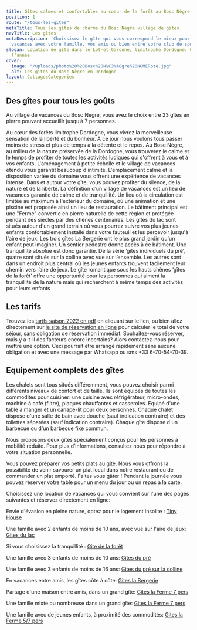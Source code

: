 ```yaml
---
title: Gîtes calmes et confortables au coeur de la forêt au Bosc Nègre, en Dordogne
position: 1
route: "/tous-les-gites"
metaTitle: Tous les gîtes de charme du Bosc Nègre village de gites
navTitle: Les gîtes
metaDescription: 'Choissisez le gîte qui vous correspond le mieux pour vous prochaines
  vacances avec votre famille, vos amis ou bien entre votre club de sport. '
slogan: Location de gîte dans le Lot-et-Garonne, limitrophe Dordogne. Ouvert toute
  l'année
cover:
  image: "/uploads/photo%20%20Bosc%20N%C3%A8gre%20NUMERote.jpg"
  alt: Les gîtes du Bosc Nègre en Dordogne
layout: CottagesCategories
---
```


## Des gîtes pour tous les goûts

Au village de vacances du Bosc Nègre, vous avez le choix entre 23 gîtes en pierre pouvant accueillir jusqu’à 7 personnes.

Au cœur des forêts limitrophe Dordogne, vous vivrez la merveilleuse sensation de la liberté et du bonheur. À ce jour nous voulons tous passer moins de stress et plus de temps à la détente et le repos. Au Bosc Nègre, au milieu de la nature préservée de la Dordogne, vous trouverez le calme et le temps de profiter de toutes les activités ludiques qui s'offrent à vous et à vos enfants. L'aménagement à petite échelle et le village de vacances étendu vous garantit beaucoup d'intimité. L'emplacement calme et la disposition variée du domaine vous offrent une expérience de vacances intense. Dans et autour votre gîte, vous pouvez profiter du silence, de la nature et de la liberté. La définition d’un village de vacances est un lieu de vacances garantie de calme et de tranquillité. Un lieu où la circulation est limitée au maximum à l'extérieur du domaine, où une animation et une piscine est proposée ainsi un lieu de restauration.
Le bâtiment principal est une "Ferme" convertie en pierre naturelle de cette région et protégée pendant des siècles par des chênes centenaires. Les gîtes du lac sont situés autour d'un grand terrain où vous pourrez suivre vos plus jeunes enfants confortablement installé dans votre fauteuil et les percevoir jusqu'à l'aire de jeux. Les trois gîtes La Bergerie ont le plus grand jardin qu'un enfant peut imaginer. Un sentier pédestre donne accès à ce bâtiment. Une tranquillité absolue est donc garantie. De la série ‘gîtes individuels du pré’, quatre sont situés sur la colline avec vue sur l’ensemble. Les autres sont dans un endroit plus central où les jeunes enfants trouvent facilement leur chemin vers l’aire de jeux. Le gîte romantique sous les hauts chênes ‘gîtes de la forêt’ offre une opportunité pour les personnes qui aiment la tranquillité de la nature mais qui recherchent à même temps des activités pour leurs enfants


## Les tarifs 

Trouvez les [tarifs saison 2022 en pdf](https://www.fichier-pdf.fr/2022/04/30/bosc-negre-village-de-vacances-lacapelle-biron-tarifs-location-g/) en cliquant sur le lien, ou bien allez directement sur [le site de réservation en ligne](https://bookingpremium.secureholiday.net/fr/14230) pour calculer le total de votre séjour, sans obligation de réservation immédiat.
Souhaitez-vous réserver, mais y a-t-il des facteurs encore incertains? Alors contactez-nous pour mettre une option. Ceci pourrait être arrangé rapidement sans aucune obligation et avec une message par Whatsapp ou sms  +33 6-70-54-70-39.

## Equipement complets des gîtes
Les chalets sont tous situés différemment, vous pouvez choisir parmi différents niveaux de confort et de taille. Ils sont équipés de toutes les commodités pour cuisiner: une cuisine avec réfrigérateur, micro-ondes, machine à café (filtre), plaques chauffantes et casseroles. Equipé d'une table à manger et un canapé-lit pour deux personnes. Chaque chalet dispose d'une salle de bain avec douche (sauf indication contraire) et des toilettes séparées (sauf indication contraire). Chaque gîte dispose d'un barbecue ou d'un barbecue fixe commun.

Nous proposons deux gîtes spécialement conçus pour les personnes à mobilité réduite. Pour plus d’informations, consultez nous pour répondre à votre situation personnelle.

Vous pouvez préparer vos petits plats au gîte. Nous vous offrons la possibilité de venir savourer un plat local dans notre restaurant ou de commander un plat emporté. Faites vous gâter !  Pendant la journée vous pouvez réserver votre table pour un menu du jour ou un repas à la carte.


Choisissez une location de vacances qui vous convient sur l'une des pages suivantes et réservez directement en ligne:

Envie d'évasion en pleine nature, optez pour le logement insolite : [Tiny House](https://www.boscnegre-vacances.com/tiny-house-2-4)

Une famille avec 2 enfants de moins de 10 ans, avec vue sur l'aire de jeux: [Gites du lac](https://www.boscnegre-vacances.com/gites-individuel-4-6)

Si vous choisissez la tranquillité : [Gite de la forêt](https://www.boscnegre-vacances.com/gites-individuel-4-6)

Une famille avec 3 enfants de moins de 10 ans: [Gites du pré](https://www.boscnegre-vacances.com/gites-indiv-5-7)

Une famille avec 3 enfants de moins de 16 ans: [Gites du pré sur la colline](https://www.boscnegre-vacances.com/gites-indiv-5-7)

En vacances entre amis, les gîtes côte à côte: [Gites la Bergerie](https://www.boscnegre-vacances.com/gites-mitoyen-5-7)

Partage d'une maison entre amis, dans un grand gîte: [Gites la Ferme 7 pers](https://www.boscnegre-vacances.com/gites-mitoyen-7)

Une famille mixte ou nombreuse dans un grand gîte: [Gites la Ferme 7 pers](https://www.boscnegre-vacances.com/gites-mitoyen-7)

Une famille avec de jeunes enfants, à proximité des commodités: [Gites la Ferme 5/7 pers](https://www.boscnegre-vacances.com/gites-mitoyen-5-7)


